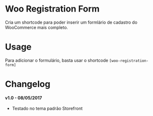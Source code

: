 ﻿# Woo Registration Form
Cria um shortcode para poder inserir um formlário de cadastro do WooCommerce mais completo.

# Usage
Para adicionar o formulário, basta usar o shortcode <code>[woo-registration-form]</code>

# Changelog
#### v1.0 - 08/05/2017 
* Testado no tema padrão Storefront
